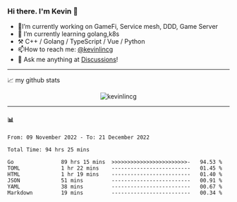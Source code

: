 ### Hi there. I'm Kevin 👋

- 🔭I’m currently working on GameFi, Service mesh, DDD, Game Server
- 🌱 I’m currently learning golang,k8s
-   :hammer_and_pick: C++ / Golang / TypeScript / Vue / Python
- 📫How to reach me: [@kevinlincg](https://twitter.com/kevinlincg) 
-   :thought_balloon: Ask me anything at [Discussions](https://github.com/kevinlincg/kevinlincg/discussions/new)!

---

📈 my github stats

<p align="center"> <img src="https://github-readme-stats-ouuan.vercel.app/api?username=kevinlincg&theme=dark&show_icons=true&count_private=true" alt="kevinlincg" />

---

#### :bar_chart: 

<!--START_SECTION:waka-->

```text
From: 09 November 2022 - To: 21 December 2022

Total Time: 94 hrs 25 mins

Go               89 hrs 15 mins  >>>>>>>>>>>>>>>>>>>>>>>>-   94.53 %
TOML             1 hr 22 mins    -------------------------   01.45 %
HTML             1 hr 19 mins    -------------------------   01.40 %
JSON             51 mins         -------------------------   00.91 %
YAML             38 mins         -------------------------   00.67 %
Markdown         19 mins         -------------------------   00.34 %
```

<!--END_SECTION:waka-->
